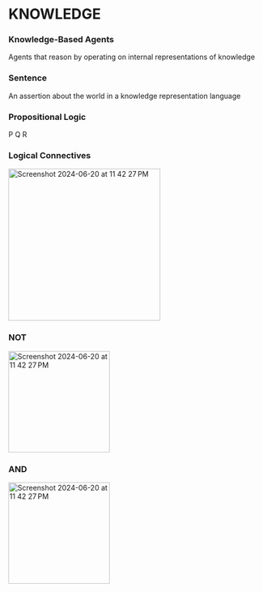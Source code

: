 # KNOWLEDGE

### Knowledge-Based Agents

Agents that reason by operating on internal representations of knowledge

### Sentence 

An assertion about the world in a knowledge representation language

### Propositional Logic

P Q R

### Logical Connectives

<img width="300" alt="Screenshot 2024-06-20 at 11 42 27 PM" src="https://github.com/naman39/RANDOM_NOTES/assets/59209974/d07db8df-d37d-4064-8f3a-0f00a26d9ad6">

### NOT

<img width="200" alt="Screenshot 2024-06-20 at 11 42 27 PM" src="https://github.com/naman39/RANDOM_NOTES/assets/59209974/c4a54764-a84e-4714-9f3e-3cffbdb266f6">

### AND

<img width="200" alt="Screenshot 2024-06-20 at 11 42 27 PM" src="https://github.com/naman39/RANDOM_NOTES/assets/59209974/9ae2bc50-047d-49d4-a7b2-589ba55ec500">
